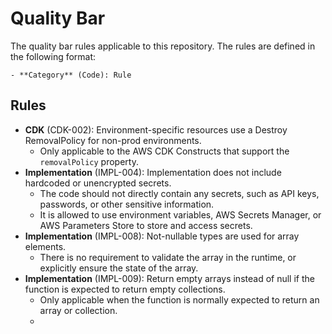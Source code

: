 # Quality Bar

The quality bar rules applicable to this repository.
The rules are defined in the following format:

```
- **Category** (Code): Rule
```

## Rules

- **CDK** (CDK-002): Environment-specific resources use a Destroy RemovalPolicy for non-prod environments.
  - Only applicable to the AWS CDK Constructs that support the `removalPolicy` property.
- **Implementation** (IMPL-004): Implementation does not include hardcoded or unencrypted secrets.
  - The code should not directly contain any secrets, such as API keys, passwords, or other sensitive information.
  - It is allowed to use environment variables, AWS Secrets Manager, or AWS Parameters Store to store and access secrets.
- **Implementation** (IMPL-008): Not-nullable types are used for array elements.
  - There is no requirement to validate the array in the runtime, or explicitly ensure the state of the array.
- **Implementation** (IMPL-009): Return empty arrays instead of null if the function is expected to return empty collections.
  - Only applicable when the function is normally expected to return an array or collection.
  -
